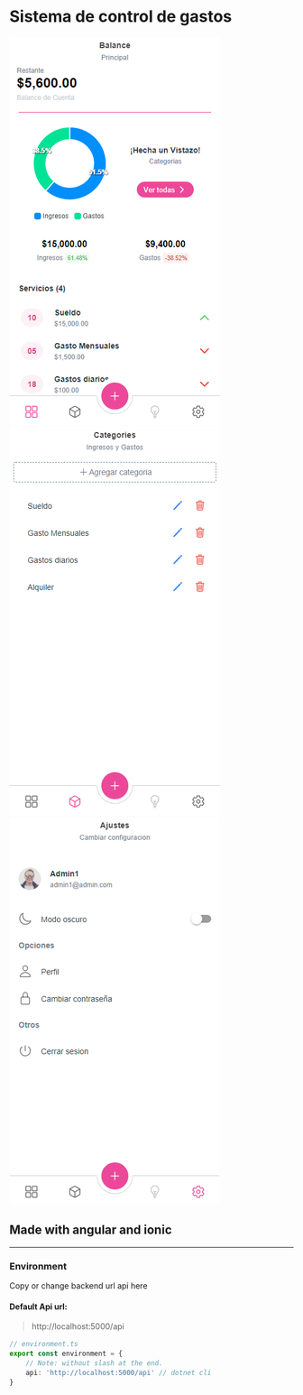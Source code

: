 # Sistema de control de gastos

![screenshot1](./screenshot/screenshot-1.png)
![screenshot2](./screenshot/screenshot-2.png)
![screenshot3](./screenshot/screenshot-3.png)

## Made with angular and ionic
---

### Environment
Copy or change backend url api here

#### Default Api url:
> http://localhost:5000/api

```typescript
// environment.ts
export const environment = {
    // Note: without slash at the end.
    api: 'http://localhost:5000/api' // dotnet cli
}
```